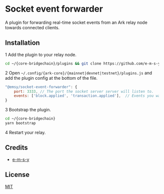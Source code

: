 # Socket event forwarder
A plugin for forwarding real-time socket events from an Ark relay node towards connected clients.

## Installation
1 Add the plugin to your relay node. 
```bash
cd ~/{core-bridgechain}/plugins && git clone https://github.com/e-m-s-y/socket-event-forwarder
```
2 Open `~/.config/{ark-core}/{mainnet|devnet|testnet}/plugins.js` and add the plugin config at the bottom of the file.
```js
"@emsy/socket-event-forwarder": {
    port: 3333, // The port the socket server server will listen to.
    events: ['block.applied', 'transaction.applied'],  // Events you want to forward.
}
```
3 Bootstrap the plugin.
```bash
cd ~/{core-bridgechain}
yarn bootstrap
```
4 Restart your relay.

## Credits

- [e-m-s-y](https://github.com/e-m-s-y)

## License

[MIT](LICENSE)
